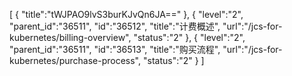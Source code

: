 [
	{
		"title":"tWJPAO9lvS3burKJvQn6JA=="
	},
	{
		"level":"2",
		"parent_id":"36511",
		"id":"36512",
		"title":"计费概述",
		"url":"/jcs-for-kubernetes/billing-overview",
		"status":"2"
	},
	{
		"level":"2",
		"parent_id":"36511",
		"id":"36513",
		"title":"购买流程",
		"url":"/jcs-for-kubernetes/purchase-process",
		"status":"2"
	}
]